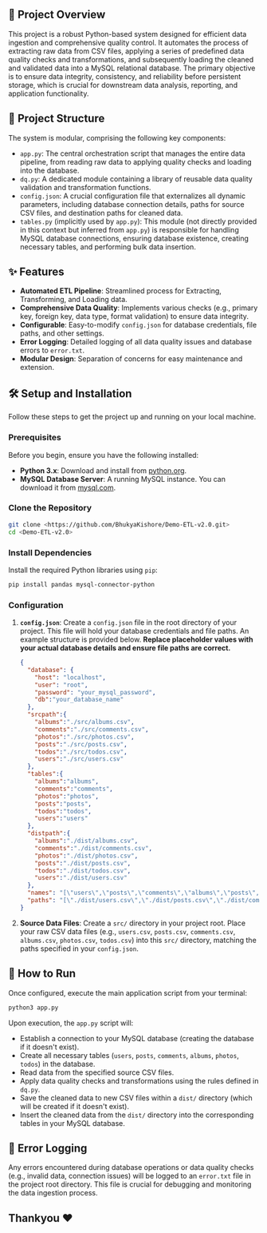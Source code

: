 
## 🚀 Project Overview

This project is a robust Python-based system designed for efficient data ingestion and comprehensive quality control. It automates the process of extracting raw data from CSV files, applying a series of predefined data quality checks and transformations, and subsequently loading the cleaned and validated data into a MySQL relational database. The primary objective is to ensure data integrity, consistency, and reliability before persistent storage, which is crucial for downstream data analysis, reporting, and application functionality.

## 📂 Project Structure

The system is modular, comprising the following key components:

-   `app.py`: The central orchestration script that manages the entire data pipeline, from reading raw data to applying quality checks and loading into the database.
-   `dq.py`: A dedicated module containing a library of reusable data quality validation and transformation functions.
-   `config.json`: A crucial configuration file that externalizes all dynamic parameters, including database connection details, paths for source CSV files, and destination paths for cleaned data.
-   `tables.py` (implicitly used by `app.py`): This module (not directly provided in this context but inferred from `app.py`) is responsible for handling MySQL database connections, ensuring database existence, creating necessary tables, and performing bulk data insertion.

## ✨ Features

-   **Automated ETL Pipeline**: Streamlined process for Extracting, Transforming, and Loading data.
-   **Comprehensive Data Quality**: Implements various checks (e.g., primary key, foreign key, data type, format validation) to ensure data integrity.
-   **Configurable**: Easy-to-modify `config.json` for database credentials, file paths, and other settings.
-   **Error Logging**: Detailed logging of all data quality issues and database errors to `error.txt`.
-   **Modular Design**: Separation of concerns for easy maintenance and extension.

## 🛠️ Setup and Installation

Follow these steps to get the project up and running on your local machine.

### Prerequisites

Before you begin, ensure you have the following installed:

-   **Python 3.x**: Download and install from [python.org](https://www.python.org/).
-   **MySQL Database Server**: A running MySQL instance. You can download it from [mysql.com](https://www.mysql.com/downloads/).

### Clone the Repository

```bash
git clone <https://github.com/BhukyaKishore/Demo-ETL-v2.0.git>
cd <Demo-ETL-v2.0>
```

### Install Dependencies

Install the required Python libraries using `pip`:

```bash
pip install pandas mysql-connector-python
```

### Configuration

1.  **`config.json`**: Create a `config.json` file in the root directory of your project. This file will hold your database credentials and file paths. An example structure is provided below. **Replace placeholder values with your actual database details and ensure file paths are correct.**

    ```json
    {
      "database": {
        "host": "localhost",
        "user": "root",
        "password": "your_mysql_password",
        "db":"your_database_name"
      },
      "srcpath":{
        "albums":"./src/albums.csv",
        "comments":"./src/comments.csv",
        "photos":"./src/photos.csv",
        "posts":"./src/posts.csv",
        "todos":"./src/todos.csv",
        "users":"./src/users.csv"
      },
      "tables":{
        "albums":"albums",
        "comments":"comments",
        "photos":"photos",
        "posts":"posts",
        "todos":"todos",
        "users":"users"
      },
      "distpath":{
        "albums":"./dist/albums.csv",
        "comments":"./dist/comments.csv",
        "photos":"./dist/photos.csv",
        "posts":"./dist/posts.csv",
        "todos":"./dist/todos.csv",
        "users":"./dist/users.csv"
      },
      "names": "[\"users\",\"posts\",\"comments\",\"albums\",\"posts\",\"todos\"]",
      "paths": "[\"./dist/users.csv\",\"./dist/posts.csv\",\"./dist/comments.csv\",\"./dist/albums.csv\",\"./dist/posts.csv\",\"./dist/todos.csv\"]"
    }
    ```

2.  **Source Data Files**: Create a `src/` directory in your project root. Place your raw CSV data files (e.g., `users.csv`, `posts.csv`, `comments.csv`, `albums.csv`, `photos.csv`, `todos.csv`) into this `src/` directory, matching the paths specified in your `config.json`.

## 🚀 How to Run

Once configured, execute the main application script from your terminal:

```bash
python3 app.py
```

Upon execution, the `app.py` script will:

-   Establish a connection to your MySQL database (creating the database if it doesn't exist).
-   Create all necessary tables (`users`, `posts`, `comments`, `albums`, `photos`, `todos`) in the database.
-   Read data from the specified source CSV files.
-   Apply data quality checks and transformations using the rules defined in `dq.py`.
-   Save the cleaned data to new CSV files within a `dist/` directory (which will be created if it doesn't exist).
-   Insert the cleaned data from the `dist/` directory into the corresponding tables in your MySQL database.

## 🐞 Error Logging

Any errors encountered during database operations or data quality checks (e.g., invalid data, connection issues) will be logged to an `error.txt` file in the project root directory. This file is crucial for debugging and monitoring the data ingestion process.


## Thankyou ❤️

